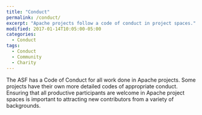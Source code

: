```yaml
---
title: "Conduct"
permalink: /conduct/
excerpt: "Apache projects follow a code of conduct in project spaces."
modified: 2017-01-14T10:05:00-05:00
categories:
  - Conduct
tags:
  - Conduct
  - Community
  - Charity
---
```


The ASF has a Code of Conduct for all work done in Apache projects.  Some projects have their own more detailed codes of appropriate conduct.  Ensuring that all productive participants are welcome in Apache project spaces is important to attracting new contributors from a variety of backgrounds.
